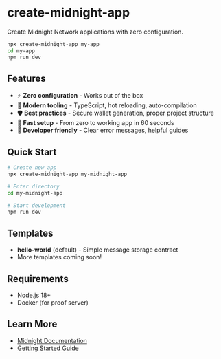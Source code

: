 # create-midnight-app

Create Midnight Network applications with zero configuration.

```bash
npx create-midnight-app my-app
cd my-app
npm run dev
```

## Features

- ⚡ **Zero configuration** - Works out of the box
- 🔧 **Modern tooling** - TypeScript, hot reloading, auto-compilation
- 🛡️ **Best practices** - Secure wallet generation, proper project structure
- 🚀 **Fast setup** - From zero to working app in 60 seconds
- 🎯 **Developer friendly** - Clear error messages, helpful guides

## Quick Start

```bash
# Create new app
npx create-midnight-app my-midnight-app

# Enter directory
cd my-midnight-app

# Start development
npm run dev
```

## Templates

- **hello-world** (default) - Simple message storage contract
- More templates coming soon!

## Requirements

- Node.js 18+
- Docker (for proof server)

## Learn More

- [Midnight Documentation](https://docs.midnight.network)
- [Getting Started Guide](https://docs.midnight.network/getting-started)
